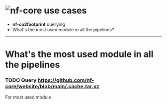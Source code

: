 <!-- FIXME Add <LightOrDark> -->

# ![nf-core](https://github.com/nf-core/logos/raw/master/nf-core-logos/nf-core-logo-lightbg.svg) use cases

- **nf-co2footprint** querying
- What's the most used module in all the pipelines?

---

# What's the most used module in all the pipelines

### TODO Query <https://github.com/nf-core/website/blob/main/.cache.tar.xz>

For most used module
